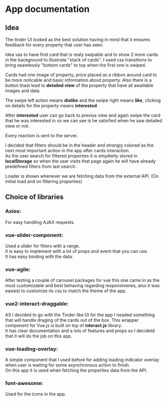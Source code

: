 # App documentation

## Idea

The tinder UI looked as the best solution having in mind that it ensures feedback for every property that user has seen.
<br>

Idea vas to have first card that is realy swipable and to show 2 more cards in the background to illustrate "stack of cards".
I used css transitions to bring seamlessly "bottom cards" to top when the first one is swiped.

Cards had one image of property, price placed as a ribbon around card to be more noticable and basic information about property. Also there is a button thast lead to **detailed view** of the property that have all awailable images and data.

The swipe left action means **dislike** and the swipe right means **like**, clicking on details for the property means **interested**.

After **interested** user can go back to previus view and again swipe the card that he was interested in so we can see is he satisfied when he saw detailed view or not.

Every reaction is sent to the server.



I decided that filters should be in the header and strongly colored as the next most important action in the app after cards interaction.<br>
As the user search for filtered properties it is emydietly stored in **localStorage** so when the user visits that page again he will have already predefined filters from last search.

Loader is shown whenever we are fetching data from the external API. (On initial load and on filtering properties)



## Choice of libraries

### Axios:

For easy handling AJAX requests.

### vue-slider-component:

Used a slider for fliters with a range. <br>
It is easy to implement with a lot of props and event that you can use.<br>
It has easy binding with the data.

### vue-agile:

After testing a couple of carousel packages for vue this one came in as the most customizable and best behaving regarding responsivenes, also it was easiest to customize its css to match the theme of the app.

### vue2-interact-draggable:

AS I decided to go with the Tinder like UI for the app I neaded something that will handle draging of the cards out of the box.
This wrapper component for Vue.js is built on top of **interact.js** library.<br>
It has clear documentation and a lots of features and props so I decidetd that it will do the job on this app.

### vue-loading-overlay:

A simple component that I used before for adding loading indicator overlay when user is waiting for some asynchronous action to finish. <br>
On this app it is used when fetching the properties data from the API.

### font-awesome:

Used for the icons in the app.